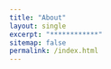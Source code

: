 ```yaml
---
title: "About"
layout: single
excerpt: "************"
sitemap: false
permalink: /index.html
---
```


